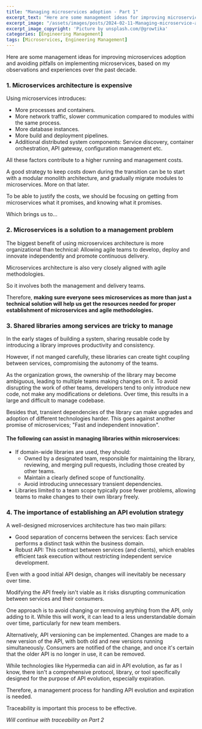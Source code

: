 ```yaml
---
title: "Managing microservices adoption - Part 1"
excerpt_text: "Here are some management ideas for improving microservices adoption and avoiding pitfalls"
excerpt_image: "/assets/images/posts/2024-02-11-Managing-microservice-adoption-1/growtika-ZfVyuV8l7WU-unsplash-1.webp"
excerpt_image_copyright: 'Picture by unsplash.com/@growtika'
categories: [Engineering Management]
tags: [Microservices, Engineering Management]
---
```


Here are some management ideas for improving microservices adoption and avoiding pitfalls on implementing microservices,  based on my observations and experiences over the past decade.

### 1. Microservices architecture is expensive

Using microservices introduces:

- More processes and containers.
- More network traffic, slower communication compared to modules withi the same process.
- More database instances.
- More build and deployment pipelines.
- Additional distributed system components: Service discovery, container orchestration, API gateway, configuration management etc.

All these factors contribute to a higher running and management costs.

A good strategy to keep costs down during the transition can be to start with a modular monolith architecture, and gradually migrate modules to microservices. More on that later.

To be able to justify the costs, we should be focusing on getting from microservices what it promises, and knowing what it promises.

Which brings us to...


### 2. Microservices is a solution to a management problem

The biggest benefit of using microservices architecture is more organizational than technical: Allowing agile teams to develop, deploy and innovate independently and promote continuous delivery.

Microservices architecture is also very closely aligned with agile methodologies.  

So it involves both the management and delivery teams. 

Therefore, **making sure everyone sees microservices as more than just a technical solution will help us get the resources needed for proper establishment of microservices and agile methodologies.** 


### 3. Shared libraries among services are tricky to manage

In the early stages of building a system, sharing reusable code by introducing a library improves productivity and consistency.

However, if not manged carefully, these libraries can create tight coupling between services, compromising the autonomy of the teams. 

As the organization grows, the ownership of the library may become ambiguous, leading to multiple teams making changes on it. To avoid disrupting the work of other teams, developers tend to only introduce new code, not make any modifications or deletions. Over time, this results in a large and difficult to manage codebase.

Besides that, transient dependencies of the library can make upgrades and adoption of different technologies harder. This goes against another promise of microservices; "Fast and independent innovation".


#### The following can assist in managing libraries within microservices:

- If domain-wide libraries are used, they should:
    - Owned by a designated team, responsible for maintaining the library, reviewing, and merging pull requests, including those created by other teams.
    - Maintain a clearly defined scope of functionality.
    - Avoid introducing unnecessary transient dependencies.
- Libraries limited to a team scope typically pose fewer problems, allowing teams to make changes to their own library freely.


### 4. The importance of establishing an API evolution strategy 

A well-designed microservices architecture has two main pillars:

- Good separation of concerns between the services: Each service performs a distinct task within the business domain.
- Robust API: This contract between services (and clients), which enables efficient task execution without restricting independent service development.

Even with a good initial API design, changes will inevitably be necessary over time.

Modifying the API freely isn't viable as it risks disrupting communication between services and their consumers.

One approach is to avoid changing or removing anything from the API, only adding to it. While this will work, it can lead to a less understandable domain over time, particularly for new team members.

Alternatively, API versioning can be implemented. Changes are made to a new version of the API, with both old and new versions running simultaneously. Consumers are notified of the change, and once it's certain that the older API is no longer in use, it can be removed. 

While technologies like Hypermedia can aid in API evolution, as far as I know, there isn't a comprehensive protocol, library, or tool specifically designed for the purpose of API evolution, especially expiration.

Therefore, a management process for handling API evolution and expiration is needed.

Traceability is important this process to be effective. 


_Will continue with traceability on Part 2_